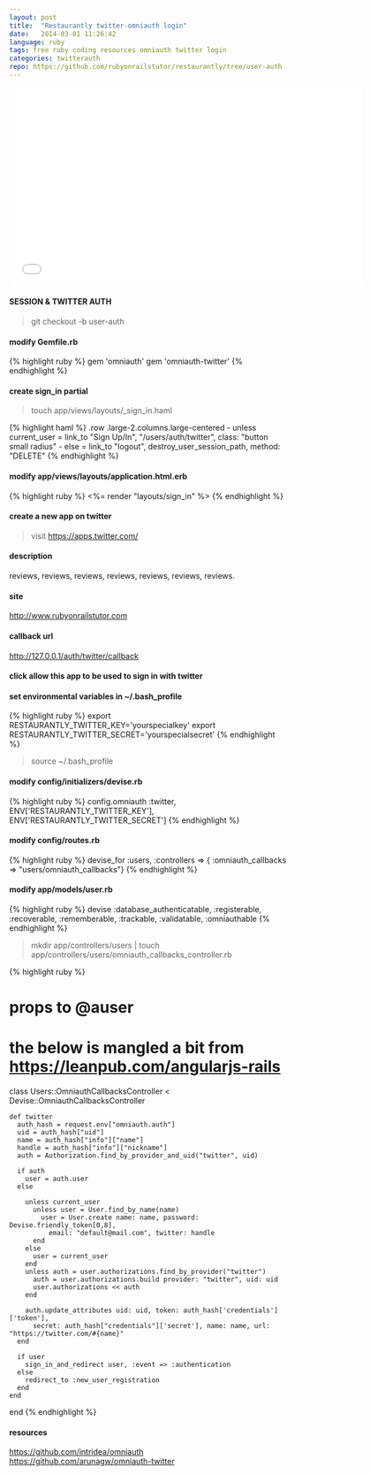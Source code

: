 ```yaml
---
layout: post
title:  "Restaurantly twitter-omniauth login"
date:   2014-03-01 11:26:42
language: ruby
tags: free ruby coding resources omniauth twitter login
categories: twitterauth
repo: https://github.com/rubyonrailstutor/restaurantly/tree/user-auth
---
```


<iframe width="640" height="360" src="//www.youtube.com/embed/qv41Bl4RhRI?vq=hd1080" frameborder="0" allowfullscreen></iframe>


#### SESSION & TWITTER AUTH

> git checkout -b user-auth

#### modify Gemfile.rb

{% highlight ruby %}
  gem 'omniauth'
  gem 'omniauth-twitter'
{% endhighlight %}



#### create sign_in partial

> touch app/views/layouts/_sign_in.haml

{% highlight haml %}
  .row
    .large-2.columns.large-centered
      - unless current_user
        = link_to "Sign Up/In", "/users/auth/twitter", class: "button small radius"
      - else
        = link_to "logout", destroy_user_session_path, method: "DELETE"
{% endhighlight %}

#### modify app/views/layouts/application.html.erb

{% highlight ruby %}
  <%= render "layouts/sign_in" %>
{% endhighlight %}

#### create a new app on twitter

> visit https://apps.twitter.com/

#### description
reviews, reviews, reviews, reviews, reviews, reviews, reviews.
#### site
http://www.rubyonrailstutor.com
#### callback url
http://127.0.0.1/auth/twitter/callback
#### click allow this app to be used to sign in with twitter


#### set environmental variables in ~/.bash_profile

{% highlight ruby %}
  export RESTAURANTLY_TWITTER_KEY='yourspecialkey'
  export RESTAURANTLY_TWITTER_SECRET='yourspecialsecret'
{% endhighlight %}

> source ~/.bash_profile

#### modify config/initializers/devise.rb

{% highlight ruby %}
  config.omniauth :twitter, ENV['RESTAURANTLY_TWITTER_KEY'], ENV['RESTAURANTLY_TWITTER_SECRET']
{% endhighlight %}

#### modify config/routes.rb

{% highlight ruby %}
  devise_for :users, :controllers => { :omniauth_callbacks => "users/omniauth_callbacks"}
{% endhighlight %}

#### modify app/models/user.rb

{% highlight ruby %}
  devise :database_authenticatable, :registerable,
         :recoverable, :rememberable, :trackable, :validatable, :omniauthable
{% endhighlight %}

> mkdir app/controllers/users | touch app/controllers/users/omniauth_callbacks_controller.rb


{% highlight ruby %}
  # props to @auser
  # the below is mangled a bit from https://leanpub.com/angularjs-rails

  class Users::OmniauthCallbacksController < Devise::OmniauthCallbacksController

    def twitter
      auth_hash = request.env["omniauth.auth"]
      uid = auth_hash["uid"]
      name = auth_hash["info"]["name"]
      handle = auth_hash["info"]["nickname"]
      auth = Authorization.find_by_provider_and_uid("twitter", uid)

      if auth
        user = auth.user
      else

        unless current_user
          unless user = User.find_by_name(name)
            user = User.create name: name, password: Devise.friendly_token[0,8],
              email: "default@mail.com", twitter: handle
          end
        else
          user = current_user
        end
        unless auth = user.authorizations.find_by_provider("twitter")
          auth = user.authorizations.build provider: "twitter", uid: uid
          user.authorizations << auth
        end

        auth.update_attributes uid: uid, token: auth_hash['credentials']['token'],
          secret: auth_hash["credentials"]['secret'], name: name, url: "https://twitter.com/#{name}"
      end

      if user
        sign_in_and_redirect user, :event => :authentication
      else
        redirect_to :new_user_registration
      end
    end

  end
{% endhighlight %}

#### resources

https://github.com/intridea/omniauth
https://github.com/arunagw/omniauth-twitter
